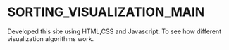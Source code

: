 # SORTING_VISUALIZATION_MAIN
Developed this site using HTML,CSS and Javascript. To see how different visualization algorithms work.

